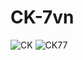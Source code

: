 # CK-7vn
![CK](http://my-repository-read-m4cgnexz5-ck-7vns-projects.vercel.app/api?username=CK-7vn&show_icons=true&count_private=true&theme=apprentice)
![CK77](my-repository-read-me.vercel.app/api?username=anuraghazra&show_icons=true&count_private=true&theme=apprentice)
